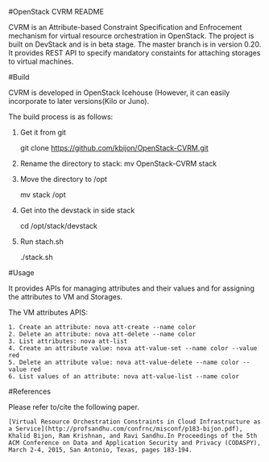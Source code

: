 #OpenStack CVRM README

CVRM is an Attribute-based Constraint Specification and Enfrocement mechanism for virtual resource orchestration in OpenStack. 
The project is built on DevStack and is in beta stage. The master branch is in version 0.20. It provides  REST API  to specify mandatory constaints for attaching storages to virtual machines. 

#Build

CVRM is developed in OpenStack Icehouse (However, it can easily incorporate to later versions(Kilo or Juno).

The build process is as follows:
1. Get it from git

    git clone https://github.com/kbijon/OpenStack-CVRM.git
2. Rename the directory to stack:
    mv OpenStack-CVRM stack
3. Move the directory to /opt

    mv stack /opt
4. Get into the devstack  in side stack

    cd /opt/stack/devstack
5. Run stach.sh 

    ./stack.sh


#Usage

It provides APIs for managing  attributes and  their values and for assigning the attributes to VM and Storages.

The VM attributes APIS:

    1. Create an attribute: nova att-create --name color
    2. Delete an attribute: nova att-delete --name color
    3. List attributes: nova att-list 
    4. Create an attribute value: nova att-value-set --name color --value red
    5. Delete an attribute value: nova att-value-delete --name color --value red
    6. List values of an attribute: nova att-value-list --name color


#References

Please refer to/cite the following paper.

    [Virtual Resource Orchestration Constraints in Cloud Infrastructure as a Service](http://profsandhu.com/confrnc/misconf/p183-bijon.pdf), Khalid Bijon, Ram Krishnan, and Ravi Sandhu.In Proceedings of the 5th ACM Conference on Data and Application Security and Privacy (CODASPY), March 2-4, 2015, San Antonio, Texas, pages 183-194.

